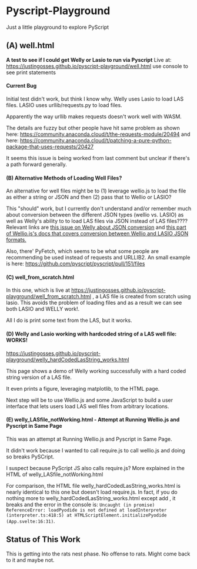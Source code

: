 # Pyscript-Playground
Just a little playground to explore PyScript

## (A) well.html
<b>A test to see if I could get Welly or Lasio to run via Pyscript</b>
Live at: https://justingosses.github.io/pyscript-playground/well.html use console to see print statements

#### Current Bug
Initial test didn't work, but think I know why. Welly uses Lasio to load LAS files. LASIO uses urllib/requests.py to load files.

Apparently the way urllib makes requests doesn't work well with WASM. 

The details are fuzzy but other people have hit same problem as shown here: https://community.anaconda.cloud/t/the-requests-module/20494 and here: https://community.anaconda.cloud/t/patching-a-pure-python-package-that-uses-requests/20427

It seems this issue is being worked from last comment but unclear if there's a path forward generally. 

#### (B) Alternative Methods of Loading Well Files?
An alternative for well files might be to (1) leverage wellio.js to load the file as either a string or JSON and then (2) pass that to Wellio or LASIO?

This "should" work, but I currently don't understand and/or remember much about conversion between the different JSON types (wellio vs. LASIO) as well as Welly's ability to to load LAS files via JSON instead of LAS files???? Relevant links are <a href="https://github.com/agilescientific/welly/issues/79">this issue on Welly about JSON conversion</a> and <a href="https://justingosses.github.io/wellio.js/docs/#wellio-style-json-vs-others">this part of Wellio.js's docs that covers conversion between Wellio and LASIO JSON formats.</a>

Also, there' PyFetch, which seems to be what some people are recommending be used instead of requests and URLLIB2. An small example is here: https://github.com/pyscript/pyscript/pull/151/files

#### (C) well_from_scratch.html
In this one, which is live at https://justingosses.github.io/pyscript-playground/well_from_scratch.html , a LAS file is created from scratch using lasio.
This avoids the problem of loading files and as  a result we can see both LASIO and WELLY work!. 

All I do is print some text from the LAS, but it works.

#### (D) Welly and Lasio working with hardcoded string of a LAS well file: WORKS!
https://justingosses.github.io/pyscript-playground/welly_hardCodedLasString_works.html

This page shows a demo of Welly working successfully with a hard coded string version of a LAS file. 

It even prints a figure, leveraging matplotlib, to the HTML page. 

Next step will be to use Wellio.js and some JavaScript to build a user interface that lets users load LAS well files from arbitrary locations.

#### (E) welly_LASfile_notWorking.html - Attempt at Running Wellio.js and Pyscript in Same Page
This was an attempt at Running Wellio.js and Pyscript in Same Page.

It didn't work because I wanted to call require.js to call wellio.js and doing so breaks PySCript. 

I suspect because PyScript JS also calls require.js? More explained in the HTML of welly_LASfile_notWorking.html

For comparison, the HTML file welly_hardCodedLasString_works.html is nearly identical to this one but doesn't load require.js. 
In fact, if you do nothing more to welly_hardCodedLasString_works.html except add  <script src="https://cdnjs.cloudflare.com/ajax/libs/require.js/2.3.6/require.min.js"></script>, it breaks and the error in the console is: `Uncaught (in promise) ReferenceError: loadPyodide is not defined
    at loadInterpreter (interpreter.ts:418:5)
    at HTMLScriptElement.initializePyodide (App.svelte:16:31)`.

## Status of This Work

This is getting into the rats nest phase. No offense to rats. Might come back to it and maybe not.